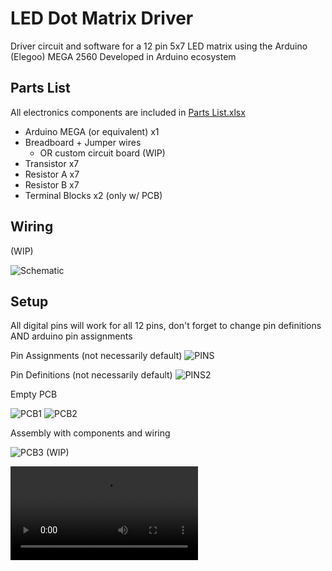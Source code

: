 # LED Dot Matrix Driver
Driver circuit and software for a 12 pin 5x7 LED matrix using the Arduino (Elegoo) MEGA 2560
Developed in Arduino ecosystem

## Parts List
All electronics components are included in [Parts List.xlsx](https://github.com/AshwinPH/LED-Matrix-Driver)

* Arduino MEGA (or equivalent) x1
* Breadboard + Jumper wires
  * OR custom circuit board (WIP)
* Transistor x7
* Resistor A x7
* Resistor B x7
* Terminal Blocks x2 (only w/ PCB)

## Wiring
(WIP)

![Schematic](https://i.imgur.com/3Y4OwmH.png)

## Setup

All digital pins will work for all 12 pins, don't forget to change pin definitions AND arduino pin assignments

Pin Assignments (not necessarily default)
![PINS](https://i.imgur.com/ngK9LDa.png)

Pin Definitions (not necessarily default)
![PINS2](https://i.imgur.com/q4r4fau.png)

Empty PCB

![PCB1](https://i.imgur.com/Gm76rKa.jpg)
![PCB2](https://i.imgur.com/HUUlEHy.jpg?2)

Assembly with components and wiring

![PCB3](https://i.imgur.com/sXQzZc5.jpg?1)
(WIP)

![DEMO](https://i.imgur.com/ALAZyX4.mp4)
